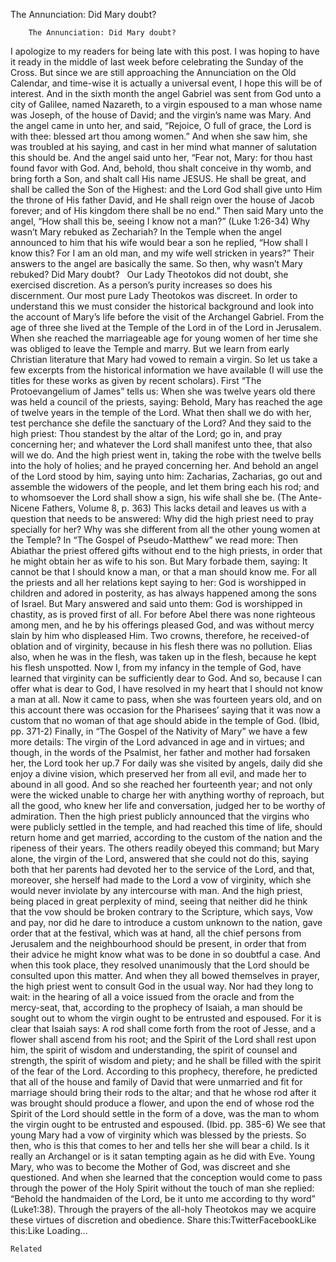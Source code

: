 The Annunciation: Did Mary doubt?

		The Annunciation: Did Mary doubt?
I apologize to my readers for being late with this post. I was hoping to have it ready in the middle of last week before celebrating the Sunday of the Cross. But since we are still approaching the Annunciation on the Old Calendar, and time-wise it is actually a universal event, I hope this will be of interest.
And in the sixth month the angel Gabriel was sent from God unto a city of Galilee, named Nazareth, to a virgin espoused to a man whose name was Joseph, of the house of David; and the virgin’s name was Mary. And the angel came in unto her, and said, “Rejoice, O full of grace, the Lord is with thee: blessed art thou among women.” And when she saw him, she was troubled at his saying, and cast in her mind what manner of salutation this should be. And the angel said unto her, “Fear not, Mary: for thou hast found favor with God. And, behold, thou shalt conceive in thy womb, and bring forth a Son, and shalt call His name JESUS. He shall be great, and shall be called the Son of the Highest: and the Lord God shall give unto Him the throne of His father David, and He shall reign over the house of Jacob forever; and of His kingdom there shall be no end.” Then said Mary unto the angel, “How shall this be, seeing I know not a man?” (Luke 1:26-34)
Why wasn’t Mary rebuked as Zechariah? In the Temple when the angel announced to him that his wife would bear a son he replied, “How shall I know this? For I am an old man, and my wife well stricken in years?” Their answers to the angel are basically the same. So then, why wasn’t Mary rebuked? Did Mary doubt?   Our Lady Theotokos did not doubt, she exercised discretion. As a person’s purity increases so does his discernment. Our most pure Lady Theotokos was discreet. In order to understand this we must consider the historical background and look into the account of Mary’s life before the visit of the Archangel Gabriel.
From the age of three she lived at the Temple of the Lord in of the Lord in Jerusalem. When she reached the marriageable age for young women of her time she was obliged to leave the Temple and marry. But we learn from early Christian literature that Mary had vowed to remain a virgin. So let us take a few excerpts from the historical information we have available (I will use the titles for these works as given by recent scholars). First “The Protoevangelium of James” tells us:
When she was twelve years old there was held a council of the priests, saying: Behold, Mary has reached the age of twelve years in the temple of the Lord. What then shall we do with her, test perchance she defile the sanctuary of the Lord? And they said to the high priest: Thou standest by the altar of the Lord; go in, and pray concerning her; and whatever the Lord shall manifest unto thee, that also will we do. And the high priest went in, taking the robe with the twelve bells into the holy of holies; and he prayed concerning her. And behold an angel of the Lord stood by him, saying unto him: Zacharias, Zacharias, go out and assemble the widowers of the people, and let them bring each his rod; and to whomsoever the Lord shall show a sign, his wife shall she be. (The Ante-Nicene Fathers, Volume 8, p. 363)
This lacks detail and leaves us with a question that needs to be answered: Why did the high priest need to pray specially for her? Why was she different from all the other young women at the Temple? In “The Gospel of Pseudo-Matthew” we read more:
Then Abiathar the priest offered gifts without end to the high priests, in order that he might obtain her as wife to his son. But Mary forbade them, saying: It cannot be that I should know a man, or that a man should know me. For all the priests and all her relations kept saying to her: God is worshipped in children and adored in posterity, as has always happened among the sons of Israel. But Mary answered and said unto them: God is worshipped in chastity, as is proved first of all. For before Abel there was none righteous among men, and he by his offerings pleased God, and was without mercy slain by him who displeased Him. Two crowns, therefore, he received-of oblation and of virginity, because in his flesh there was no pollution. Elias also, when he was in the flesh, was taken up in the flesh, because he kept his flesh unspotted. Now I, from my infancy in the temple of God, have learned that virginity can be sufficiently dear to God. And so, because I can offer what is dear to God, I have resolved in my heart that I should not know a man at all.
 Now it came to pass, when she was fourteen years old, and on this account there was occasion for the Pharisees’ saying that it was now a custom that no woman of that age should abide in the temple of God. (Ibid, pp. 371-2)
Finally, in “The Gospel of the Nativity of Mary” we have a few more details:
The virgin of the Lord advanced in age and in virtues; and though, in the words of the Psalmist, her father and mother had forsaken her, the Lord took her up.7 For daily was she visited by angels, daily did she enjoy a divine vision, which preserved her from all evil, and made her to abound in all good. And so she reached her fourteenth year; and not only were the wicked unable to charge her with anything worthy of reproach, but all the good, who knew her life and conversation, judged her to be worthy of admiration. Then the high priest publicly announced that the virgins who were publicly settled in the temple, and had reached this time of life, should return home and get married, according to the custom of the nation and the ripeness of their years. The others readily obeyed this command; but Mary alone, the virgin of the Lord, answered that she could not do this, saying both that her parents had devoted her to the service of the Lord, and that, moreover, she herself had made to the Lord a vow of virginity, which she would never inviolate by any intercourse with man. And the high priest, being placed in great perplexity of mind, seeing that neither did he think that the vow should be broken contrary to the Scripture, which says, Vow and pay, nor did he dare to introduce a custom unknown to the nation, gave order that at the festival, which was at hand, all the chief persons from Jerusalem and the neighbourhood should be present, in order that from their advice he might know what was to be done in so doubtful a case. And when this took place, they resolved unanimously that the Lord should be consulted upon this matter. And when they all bowed themselves in prayer, the high priest went to consult God in the usual way. Nor had they long to wait: in the hearing of all a voice issued from the oracle and from the mercy-seat, that, according to the prophecy of Isaiah, a man should be sought out to whom the virgin ought to be entrusted and espoused. For it is clear that Isaiah says: A rod shall come forth from the root of Jesse, and a flower shall ascend from his root; and the Spirit of the Lord shall rest upon him, the spirit of wisdom and understanding, the spirit of counsel and strength, the spirit of wisdom and piety; and he shall be filled with the spirit of the fear of the Lord. According to this prophecy, therefore, he predicted that all of the house and family of David that were unmarried and fit for marriage should bring their rods to the altar; and that he whose rod after it was brought should produce a flower, and upon the end of whose rod the Spirit of the Lord should settle in the form of a dove, was the man to whom the virgin ought to be entrusted and espoused. (Ibid. pp. 385-6)
We see that young Mary had a vow of virginity which was blessed by the priests. So then, who is this that comes to her and tells her she will bear a child. Is it really an Archangel or is it satan tempting again as he did with Eve. Young Mary, who was to become the Mother of God, was discreet and she questioned. And when she learned that the conception would come to pass through the power of the Holy Spirit without the touch of man she replied: “Behold the handmaiden of the Lord, be it unto me according to thy word” (Luke1:38).
Through the prayers of the all-holy Theotokos may we acquire these virtues of discretion and obedience.
Share this:TwitterFacebookLike this:Like Loading...

	Related
			